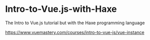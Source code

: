 # Intro-to-Vue.js-with-Haxe
The Intro to Vue.js tutorial but with the Haxe programming language

https://www.vuemastery.com/courses/intro-to-vue-js/vue-instance
